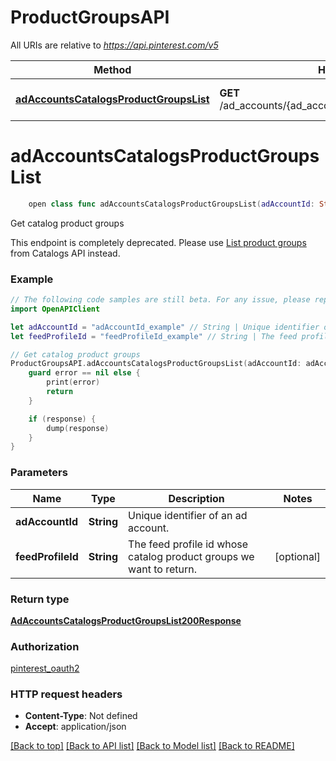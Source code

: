 # ProductGroupsAPI

All URIs are relative to *https://api.pinterest.com/v5*

Method | HTTP request | Description
------------- | ------------- | -------------
[**adAccountsCatalogsProductGroupsList**](ProductGroupsAPI.md#adaccountscatalogsproductgroupslist) | **GET** /ad_accounts/{ad_account_id}/product_groups/catalogs | Get catalog product groups


# **adAccountsCatalogsProductGroupsList**
```swift
    open class func adAccountsCatalogsProductGroupsList(adAccountId: String, feedProfileId: String? = nil, completion: @escaping (_ data: AdAccountsCatalogsProductGroupsList200Response?, _ error: Error?) -> Void)
```

Get catalog product groups

This endpoint is completely deprecated. Please use <a href='/docs/api/v5/#operation/catalogs_product_groups/list'>List product groups</a> from Catalogs API instead.

### Example
```swift
// The following code samples are still beta. For any issue, please report via http://github.com/OpenAPITools/openapi-generator/issues/new
import OpenAPIClient

let adAccountId = "adAccountId_example" // String | Unique identifier of an ad account.
let feedProfileId = "feedProfileId_example" // String | The feed profile id whose catalog product groups we want to return. (optional)

// Get catalog product groups
ProductGroupsAPI.adAccountsCatalogsProductGroupsList(adAccountId: adAccountId, feedProfileId: feedProfileId) { (response, error) in
    guard error == nil else {
        print(error)
        return
    }

    if (response) {
        dump(response)
    }
}
```

### Parameters

Name | Type | Description  | Notes
------------- | ------------- | ------------- | -------------
 **adAccountId** | **String** | Unique identifier of an ad account. | 
 **feedProfileId** | **String** | The feed profile id whose catalog product groups we want to return. | [optional] 

### Return type

[**AdAccountsCatalogsProductGroupsList200Response**](AdAccountsCatalogsProductGroupsList200Response.md)

### Authorization

[pinterest_oauth2](../README.md#pinterest_oauth2)

### HTTP request headers

 - **Content-Type**: Not defined
 - **Accept**: application/json

[[Back to top]](#) [[Back to API list]](../README.md#documentation-for-api-endpoints) [[Back to Model list]](../README.md#documentation-for-models) [[Back to README]](../README.md)


